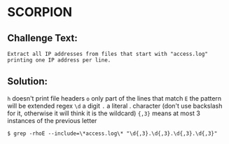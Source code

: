 # SCORPION

## Challenge Text:

```
Extract all IP addresses from files that start with "access.log" printing one IP address per line.
```
## Solution:

`h` doesn't print file headers
`o` only part of the lines that match
`E` the pattern will be extended regex
`\d` a digit
`.` a literal . character (don't use backslash for it, otherwise it will think it is the wildcard)
`{,3}` means at most 3 instances of the previous letter

```
$ grep -rhoE --include=\*access.log\* "\d{,3}.\d{,3}.\d{,3}.\d{,3}"
```